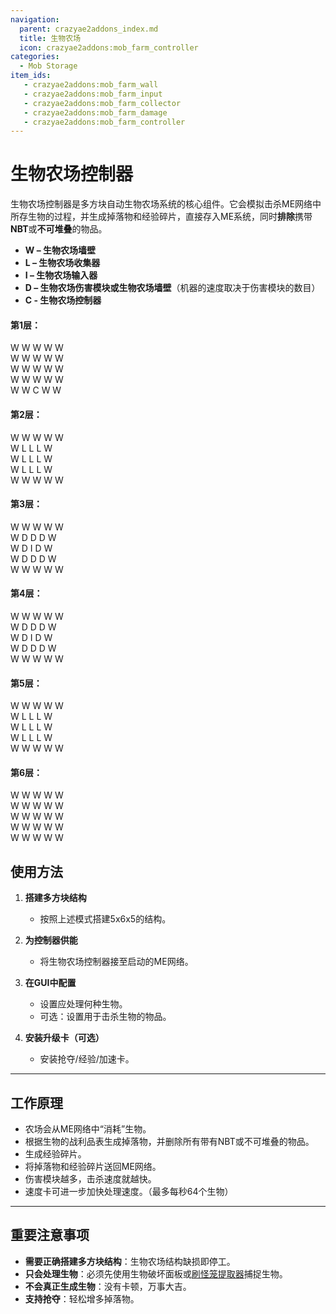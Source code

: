 ```yaml
---
navigation:
  parent: crazyae2addons_index.md
  title: 生物农场
  icon: crazyae2addons:mob_farm_controller
categories:
  - Mob Storage
item_ids:
   - crazyae2addons:mob_farm_wall
   - crazyae2addons:mob_farm_input
   - crazyae2addons:mob_farm_collector
   - crazyae2addons:mob_farm_damage
   - crazyae2addons:mob_farm_controller
---
```


<Row>
    <BlockImage id="crazyae2addons:mob_farm_controller" scale="4"></BlockImage>
    <BlockImage id="crazyae2addons:mob_farm_wall" scale="4"></BlockImage>
    <BlockImage id="crazyae2addons:mob_farm_damage" scale="4"></BlockImage>
    <BlockImage id="crazyae2addons:mob_farm_input" scale="4"></BlockImage>
    <BlockImage id="crazyae2addons:mob_farm_collector" scale="4"></BlockImage>
</Row>

# 生物农场控制器

生物农场控制器是多方块自动生物农场系统的核心组件。它会模拟击杀ME网络中所存生物的过程，并生成掉落物和经验碎片，直接存入ME系统，同时**排除**携带**NBT**或**不可堆叠**的物品。

- **W – 生物农场墙壁**
- **L – 生物农场收集器**
- **I – 生物农场输入器**
- **D – 生物农场伤害模块或生物农场墙壁**（机器的速度取决于伤害模块的数目）
- **C - 生物农场控制器**

#### 第1层：
W W W W W <br/>
W W W W W <br/>
W W W W W <br/>
W W W W W <br/>
W W C W W 

#### 第2层：
W W W W W <br/>
W L L L W <br/>
W L L L W <br/>
W L L L W <br/>
W W W W W 

#### 第3层：
W W W W W <br/>
W D D D W <br/>
W D I D W <br/>
W D D D W <br/>
W W W W W

#### 第4层：
W W W W W <br/>
W D D D W <br/>
W D I D W <br/>
W D D D W <br/>
W W W W W

#### 第5层：
W W W W W <br/>
W L L L W <br/>
W L L L W <br/>
W L L L W <br/>
W W W W W

#### 第6层：
W W W W W <br/>
W W W W W <br/>
W W W W W <br/>
W W W W W <br/>
W W W W W

## 使用方法

1. **搭建多方块结构**
    - 按照上述模式搭建5x6x5的结构。

2. **为控制器供能**
    - 将生物农场控制器接至启动的ME网络。

3. **在GUI中配置**
    - 设置应处理何种生物。
    - 可选：设置用于击杀生物的物品。

4. **安装升级卡（可选）**
    - 安装抢夺/经验/加速卡。

---

## 工作原理

- 农场会从ME网络中“消耗”生物。
- 根据生物的战利品表生成掉落物，并删除所有带有NBT或不可堆叠的物品。
- 生成经验碎片。
- 将掉落物和经验碎片送回ME网络。
- 伤害模块越多，击杀速度就越快。
- 速度卡可进一步加快处理速度。（最多每秒64个生物）

---

## 重要注意事项

- **需要正确搭建多方块结构**：生物农场结构缺损即停工。
- **只会处理生物**：必须先使用生物破坏面板或[刷怪笼提取器](spawner_extractor.md)捕捉生物。
- **不会真正生成生物**：没有卡顿，万事大吉。
- **支持抢夺**：轻松增多掉落物。